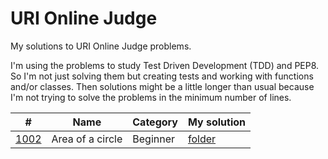 # URI Online Judge

My solutions to URI Online Judge problems.

I'm using the problems to study Test Driven Development (TDD) and PEP8.
So I'm not just solving them but creating tests and working with functions
and/or classes. Then solutions might be a little longer than usual because
I'm not trying to solve the problems in the minimum number of lines.

| #                                                                     | Name             | Category | My solution                |
| --------------------------------------------------------------------- | ---------------- | -------- | -------------------------- |
| [1002](https://www.urionlinejudge.com.br/judge/en/problems/view/1002) | Area of a circle | Beginner | [folder](1002_area_circle) |